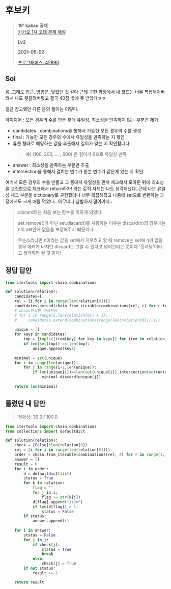 # 후보키
> **19' kakao 공채**  
> [카카오 1차 코테 문제 해설](https://tech.kakao.com/2018/09/21/kakao-blind-recruitment-for2019-round-1/)
>
> **Lv2**
>
> **2021-05-02**
>
> [프로그래머스: 42890](https://programmers.co.kr/learn/courses/30/lessons/42890)



## Sol
음..그래도 접근..방법은..맞았던 것 같다 근데 구현 과정에서 내 코드는 너무 복잡해져버려서 나도 헷갈려버렸고 결국 40점 밖에 못 받았다ㅎㅎ

일단 참고했던 다른 분의 풀이는 이렇다.

아이디어 : 모든 경우의 수를 만든 후에 유일성, 최소성을 만족하지 않는 부분은 제거
* candidates : combinations을 통해서 가능한 모든 경우의 수를 생성
* final : 가능한 모든 경우의 수에서 유일성을 만족하는 지 확인 
* 튜플 형태로 해당하는 값을 추출해서 길이가 맞는 지 확인합니다. 
    > 예) (100, 200, ... , 600) 은 길이가 6으로 유일성 만족 
* answer : 최소성을 만족하는 부분만 추출 
* intersection을 통해서 겹치는 변수가 원본 변수가 같은게 있는 지 확인 

여기서 모든 경우의 수를 만들고 그 중에서 유일성을 먼저 체크해서 모아둔 뒤에 최소성을 교집합으로 체크해서 return하자! 라는 로직 자체는 나도 생각해냈다..근데 나는 유일성 체크 부분을 dictionary로 구현했더니 너무 복잡해졌고 나중에 set으로 변환하는 과정에서도 크게 애를 먹었다.. 아무데나 남발하지 말아야지..



> discard라는 처음 보는 함수를 익히게 되었다.   
>
> set.remove()가 아닌 set.discard()를 사용하는 이유는 discard(n)의 경우에는 n이 set안에 없음을 보장해주기 떄문이다.
>
> 무슨소리냐면 n이라는 값을 set에서 지우려고 할 때 remove는 set에 n이 없을 경우 에러가 나지만 discard는 그럴 수 있다고 넘어간다는 것이다 '옵셔널'이라고 생각하면 될 것 같다!


## 정답 답안
```python
from itertools import chain,combinations

def solution(relation):
    candidates=[]
    rel = [i for i in range(len(relation[0]))]
    candidates.extend(chain.from_iterable(combinations(rel, r) for r in range(1, len(relation[0]) + 1)))
    # chain안쓰면 아래처럼
    # for i in range(1,len(relation[0]) + 1):
    #     candidates.extend(combinations(range(len(relation[0])),i))
    
    unique = []
    for keys in candidates:
        tmp = [tuple([item[key] for key in keys]) for item in relation]
        if len(set(tmp)) == len(tmp):
            unique.append(keys)
    
    minimal = set(unique)
    for i in range(len(unique)):
        for j in range(i+1,len(unique)):
            if len(unique[i])==len(set(unique[i]).intersection(set(unique[j]))):
                minimal.discard(unique[j])
        
    return len(minimal)
```


## 틀렸던 내 답안
> 정확성: 39.3 / 100.0
```python
from itertools import chain,combinations
from collections import defaultdict

def solution(relation):
    check = [False]*len(relation[0])
    rel = [i for i in range(len(relation[0]))]
    order = chain.from_iterable(combinations(rel, r) for r in range(1, len(relation[0]) + 1))
    answer = []
    result = 0
    for i in order:
        d = defaultdict(list)
        status = True
        for k in relation:
            flag = ""
            for j in i:
                flag += str(k[j])
            d[flag].append("item")
            if len(d[flag]) > 1:
                status = False
        if status:
            answer.append(i)
    
    for i in answer:
        status = False
        for j in i:
            if check[j]:
                status = True
                break
            else:
                check[j] = True
        if not status:
            result += 1

    return result
```
